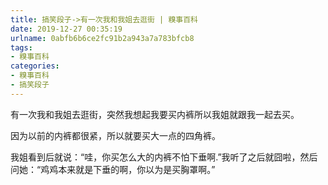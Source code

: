 ```yaml
---
title: 搞笑段子->有一次我和我姐去逛街 | 糗事百科
date: 2019-12-27 00:35:19
urlname: 0abfb6b6ce2fc91b2a943a7a783bfcb8
tags: 
- 糗事百科
categories:
- 糗事百科
- 搞笑段子
---
```

有一次我和我姐去逛街，突然我想起我要买内裤所以我姐就跟我一起去买。

因为以前的内裤都很紧，所以就要买大一点的四角裤。

我姐看到后就说：“哇，你买怎么大的内裤不怕下垂啊.”我听了之后就囧啦，然后问她：“鸡鸡本来就是下垂的啊，你以为是买胸罩啊。”


